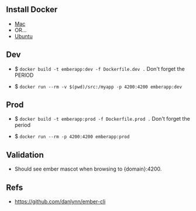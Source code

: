 ## Install Docker

* [Mac](https://docs.docker.com/docker-for-mac/)
* OR...
* [Ubuntu](https://docs.docker.com/engine/installation/linux/ubuntu/)

## Dev 

* $ `docker build -t emberapp:dev -f Dockerfile.dev .`           Don't forget the PERIOD

* $ `docker run --rm -v $(pwd)/src:/myapp -p 4200:4200 emberapp:dev`

## Prod 

* $ `docker build -t emberapp:prod -f Dockerfile.prod .`            Don't forget the period

* $ `docker run --rm -p 4200:4200 emberapp:prod`

## Validation

* Should see ember mascot when browsing to {domain}:4200.

## Refs

* https://github.com/danlynn/ember-cli